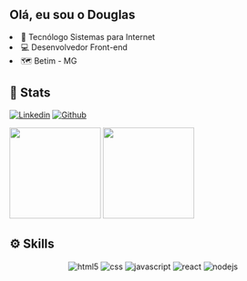 ## Olá, eu sou o Douglas

<div>
<li>📄 Tecnólogo Sistemas para Internet</li>

<li>💻 Desenvolvedor Front-end</li>

<li>🗺️ Betim - MG</li>
    
</div>

## 📃 Stats

[![Linkedin](https://img.shields.io/badge/LinkedIn-0077B5?style=for-the-badge&logo=linkedin&logoColor=white)](https://www.linkedin.com/in/douglas-silva-9818aa227/)
[![Github](https://img.shields.io/badge/GitHub-100000?style=for-the-badge&logo=github&logoColor=white)](https://github.com/Drakkys)

<div style="display: inline_block">
<img height="160em" src="https://github-readme-stats.vercel.app/api?username=Drakkys&show_icons=true&theme=merko">
<img height="160em" src="https://github-readme-stats.vercel.app/api/top-langs/?username=Drakkys&layout=compact&langs_count=7&theme=dracula">
</div>

## ⚙️ Skills

<div style="display: inline_block" align="center">
    <img align="center" alt="html5" src="https://img.shields.io/badge/HTML5-E34F26?style=for-the-badge&logo=html5&logoColor=white"/>
    <img align="center" alt="css" src="https://img.shields.io/badge/CSS3-1572B6?style=for-the-badge&logo=css3&logoColor=white"/>
    <img align="center" alt="javascript" src="https://img.shields.io/badge/JavaScript-F7DF1E?style=for-the-badge&logo=javascript&logoColor=black"/>
    <img align="center" alt="react" src="https://img.shields.io/badge/React-20232A?style=for-the-badge&logo=react&logoColor=61DAFB"/>
    <img align="center" alt="nodejs" src="https://img.shields.io/badge/Node.js-43853D?style=for-the-badge&logo=node.js&logoColor=white"/>
</div>

